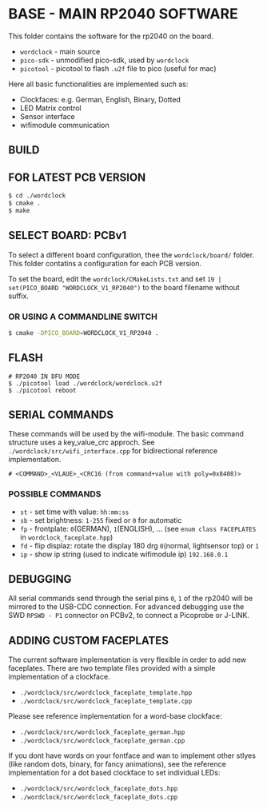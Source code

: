 # BASE - MAIN RP2040 SOFTWARE

This folder contains the software for the rp2040 on the board.

* `wordclock` - main source
* `pico-sdk` - unmodified pico-sdk, used by `wordclock`
* `picotool` - picotool to flash `.u2f` file to pico (useful for mac)

Here all basic functionalities are implemented such as:

* Clockfaces: e.g. German, English, Binary, Dotted
* LED Matrix control
* Sensor interface
* wifimodule communication 



## BUILD

## FOR LATEST PCB VERSION
```bash
$ cd ./wordclock
$ cmake .
$ make
```

## SELECT BOARD: PCBv1

To select a different board configuration, thee the `wordclock/board/` folder.
This folder contatins a configuration for each PCB version.

To set the board, edit the `wordclock/CMakeLists.txt` and set `19 | set(PICO_BOARD "WORDCLOCK_V1_RP2040")` to the board filename without suffix.

### OR USING A COMMANDLINE SWITCH

```bash
$ cmake -DPICO_BOARD=WORDCLOCK_V1_RP2040 .
```

## FLASH

```
# RP2040 IN DFU MODE
$ ./picotool load ./wordclock/wordclock.u2f
$ ./picotool reboot
```





## SERIAL COMMANDS

These commands will be used by the wifi-module.
The basic command structure uses a key_value_crc approch.
See `./wordclock/src/wifi_interface.cpp` for bidirectional reference implementation.

```
# <COMMAND>_<VLAUE>_<CRC16 (from command+value with poly=0x8408)>
```

### POSSIBLE COMMANDS

* `st` - set time with value: `hh:mm:ss`
* `sb` - set brightness: `1-255` fixed or `0` for automatic
* `fp` - frontplate: `0`(GERMAN), `1`(ENGLISH), ... (see `enum class FACEPLATES` in `wordclock_faceplate.hpp`)
* `fd` - flip displaz: rotate the display 180 drg `0`(normal, lightsensor top) or `1`
* `ip` - show ip string (used to indicate wifimodule ip) `192.168.0.1`


## DEBUGGING

All serial commands send through the serial pins `0`, `1` of the rp2040 will be mirrored to the USB-CDC connection.
For advanced debugging use the SWD `RPSWD - P1` connector on PCBv2, to connect a Picoprobe or J-LINK.



## ADDING CUSTOM FACEPLATES

The current software implementation is very flexible in order to add new faceplates.
There are two template files provided with a simple implementation of a clockface.

* `./wordclock/src/wordclock_faceplate_template.hpp`
* `./wordclock/src/wordclock_faceplate_template.cpp`

Please see reference implementation for a word-base clockface:

* `./wordclock/src/wordclock_faceplate_german.hpp`
* `./wordclock/src/wordclock_faceplate_german.cpp`

If you dont have words on your fontface and wan to implement other stlyes (like random dots, binary, for fancy animations), see the reference implementation for a dot based clockface to set individual LEDs:

* `./wordclock/src/wordclock_faceplate_dots.hpp`
* `./wordclock/src/wordclock_faceplate_dots.cpp`



